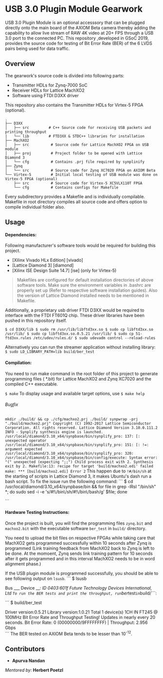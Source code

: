 # USB 3.0 Plugin Module Gearwork

USB 3.0 Plugin Module is an optional accesssory that can be plugged
directly onto the main board of the AXIOM Beta camera thereby adding the
capability to allow live stream of RAW 4K video at 20+ FPS through a USB
3.0 port to the connected PC. This repository ,developed in GSoC 2019,
provides the source code for testing of Bit Error Rate (BER) of the 6
LVDS pairs being used for data traffic.

## Overview

The gearwork's source code is divided into following parts:

  - Transmitter HDLs for Zynq-7000 SoC
  - Receiver HDLs for Lattice MachXO2
  - Software using FTDI D3XX driver

This repository also contains the Transmitter HDLs for Virtex-5 FPGA
(optional).

    .
    ├── D3XX
    │   ├── src         # C++ Source code for receiving USB packets and printing throughput
    |   └── lib         # FTD3XX & STDC++ libraries for installation
    ├── MachXO2
    │   ├── src          # Source code for Lattice MachXO2 FPGA on USB module
    │   ├── proj         # Project folder to be opened with Lattice Diamond 3
    │   └── cfg          # Contains .prj file required by synplinify
    ├── Zynq
    │   └── src          # Source code for Zynq XC7020 FPGA on AXIOM Beta 
    └── Virtex-5         # Initial local testing of USB module was done on Virtex-5 FPGA (optional)
        ├── src          # Source code for Virtex-5 XC5VLX110T FPGA
        └── cfg          # Contains configs for Makefile

Every subdirectory provides a Makefile and is individually compilable.
Makefile in root directory compiles all source code and offers option to
compile individual folder also.

## Usage

#### Dependencies:

Following manufacturer's software tools would be required for building
this project.

  - \[Xilinx Vivado HLx Edition\] \[vivado\]
  - \[Lattice Diamond 3\] \[diamond\]
  - \[Xilinx ISE Design Suite 14.7\] \[ise\] (only for Virtex-5)

> Makefiles are configured for default installation directories of above
> software tools. Make sure the environment variables in .bashrc are
> properly set up (Refer to respective software installation guides).
> Also the version of Lattice Diamond installed needs to be mentioned in
> Makefile.

Additionally, a proprietary usb driver FTDI D3XX would be required to
interface with the FTDI FT601Q chip. These driver libraries have been
pushed in this repository itself.

`$ cd D3XX/lib $ sudo rm /usr/lib/libftd3xx.so $ sudo cp libftd3xx.so
/usr/lib/ $ sudo cp libftd3xx.so.0.5.21 /usr/lib/ $ sudo
cp 51-ftd3xx.rules /etc/udev/rules.d/ $ sudo udevadm control
--reload-rules`

Alternatively you can run the streamer application without installing
library: `$ sudo LD_LIBRARY_PATH=lib build/ber_test`

#### Compilation:

You need to run make command in the root folder of this project to
generate programming files ( \*.bit) for Lattice MachXO2 and Zynq XC7020
and the compiled C++ executable.

`$ make` To display usage and available target options, use `$ make
help`

###### Bugfix
`mkdir ./build/ && cp ./cfg/machxo2.prj ./build/ synpwrap -prj
"./build/machxo2.prj" Copyright (C) 1992-2017 Lattice Semiconductor
Corporation. All rights reserved. Lattice Diamond Version 3.10.0.111.2
INFO - Synplify synthesis engine is launched.
/usr/local/diamond/3.10_x64/synpbase/bin/synplify_pro: 137: [:
unexpected operator
/usr/local/diamond/3.10_x64/synpbase/bin/synplify_pro: 151: [: !=:
argument expected
/usr/local/diamond/3.10_x64/synpbase/bin/synplify_pro: 320:
/usr/local/diamond/3.10_x64/synpbase/bin/config/execute: Syntax error:
"(" unexpected (expecting ";;") Child process exit with 2. Synthesis
exit by 2. Makefile:13: recipe for target 'build/machxo2.edi' failed
make: *** [build/machxo2.edi] Error 2` This happen due to `!#/bin/sh` at
the starting of scripts in Lattice Diamond 3, it makes Ubuntu's dash run
a bash script. To fix the issue run the following command: \`\`\` $ cd
/usr/local/diamond/3.10\_x64/synpbase/bin && for file in grep -lRsI
"/bin/sh" \*; do sudo sed -i -e 's/\#\!\\/bin\\/sh/\#\!\\/bin\\/bash/g'
$file; done

\`\`\`

#### Hardware Testing Instructions:

Once the project is built, you will find the programming files
`zynq.bit` and `machxo2.bit` with the executable software `ber_test` in
`build/` directory.

You need to upload the bit files on respective FPGAs while taking care
that MachXO2 gets programmed successfully within 10 seconds after Zynq
is programmed (Link training feedback from MachXO2 back to Zynq is left
to be done. At the momoent, Zynq sends link training pattern for 10
seconds after it gets programmed and in this interval MachXO2 needs to
be in word alignment phase.)

If the USB plugin module is programmed successfully, you should be able
to see following output on `lsusb`. \`\`\` $ lsusb

Bus \_\_\_ Device \_\_*: ID 0403:601f Future Technology Devices
International, Ltd `To run the BER tests and print the throughput,
run`ber*test`in`build/\`\`\`:

\`\`\` $ build/ber\_test

Driver version:0.5.21 Library version:1.0.21 Total 1 device(s) 1CH IN
FT245 @ 100MHz Bit Error Rate and Throughput Testing\! Updates in nearly
every 20 seconds. Bit Error Rate: 0 (00000000/9FFFFFFFF) | Throughput:
2.956 Gbps  
\`\`\` The BER tested on AXIOM Beta tends to be lesser than
10<sup>-12</sup>.

## Contributors

  - **Apurva Nandan**

*Mentored by:* **Herbert Poetzl**